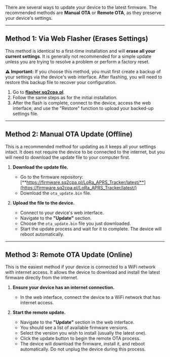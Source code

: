 There are several ways to update your device to the latest firmware. The recommended methods are **Manual OTA** or **Remote OTA**, as they preserve your device's settings.

---

## Method 1: Via Web Flasher (Erases Settings)

This method is identical to a first-time installation and will **erase all your current settings**. It is generally not recommended for a simple update unless you are trying to resolve a problem or perform a factory reset.

**⚠️ Important:** If you choose this method, you must first create a backup of your settings via the device's web interface. After flashing, you will need to restore this backup file to recover your configuration.

1.  Go to [**flasher.sq2cpa.pl**](https://flasher.sq2cpa.pl).
2.  Follow the same steps as for the initial installation.
3.  After the flash is complete, connect to the device, access the web interface, and use the "Restore" function to upload your backed-up settings file.

---

## Method 2: Manual OTA Update (Offline)

This is a recommended method for updating as it keeps all your settings intact. It does not require the device to be connected to the internet, but you will need to download the update file to your computer first.

1.  **Download the update file.**

    -   Go to the firmware repository: [**https://firmware.sq2cpa.pl/LoRa_APRS_Tracker/latest/**](https://firmware.sq2cpa.pl/LoRa_APRS_Tracker/latest/)
    -   Download the `ota_update.bin` file.

2.  **Upload the file to the device.**
    -   Connect to your device's web interface.
    -   Navigate to the **"Update"** section.
    -   Choose the `ota_update.bin` file you just downloaded.
    -   Start the update process and wait for it to complete. The device will reboot automatically.

---

## Method 3: Remote OTA Update (Online)

This is the easiest method if your device is connected to a WiFi network with internet access. It allows the device to download and install the latest firmware directly from the internet.

1.  **Ensure your device has an internet connection.**

    -   In the web interface, connect the device to a WiFi network that has internet access.

2.  **Start the remote update.**
    -   Navigate to the **"Update"** section in the web interface.
    -   You should see a list of available firmware versions.
    -   Select the version you wish to install (usually the latest one).
    -   Click the update button to begin the remote OTA process.
    -   The device will download the firmware, install it, and reboot automatically. Do not unplug the device during this process.
